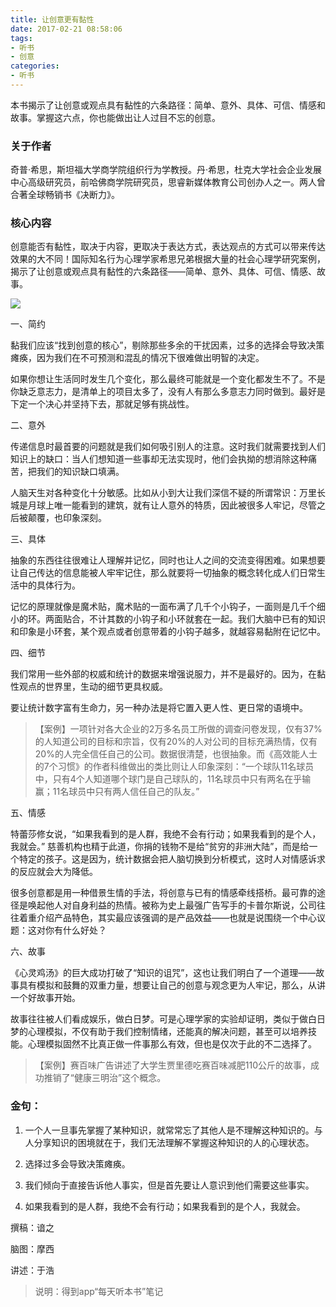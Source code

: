 ```yaml
---
title: 让创意更有黏性
date: 2017-02-21 08:58:06
tags:
- 听书
- 创意
categories:
- 听书
---
```


本书揭示了让创意或观点具有黏性的六条路径：简单、意外、具体、可信、情感和故事。掌握这六点，你也能做出让人过目不忘的创意。

<!-- more -->

### 关于作者

奇普·希思，斯坦福大学商学院组织行为学教授。丹·希思，杜克大学社会企业发展中心高级研究员，前哈佛商学院研究员，思睿新媒体教育公司创办人之一。两人曾合著全球畅销书《决断力》。

### 核心内容

创意能否有黏性，取决于内容，更取决于表达方式，表达观点的方式可以带来传达效果的大不同！国际知名行为心理学家希思兄弟根据大量的社会心理学研究案例，揭示了让创意或观点具有黏性的六条路径——简单、意外、具体、可信、情感、故事。

![](/images/让创意更有黏性.png)

一、简约

黏我们应该“找到创意的核心”，剔除那些多余的干扰因素，过多的选择会导致决策瘫痪，因为我们在不可预测和混乱的情况下很难做出明智的决定。

如果你想让生活同时发生几个变化，那么最终可能就是一个变化都发生不了。不是你缺乏意志力，是清单上的项目太多了，没有人有那么多意志力同时做到。最好是下定一个决心并坚持下去，那就足够有挑战性。

二、意外

传递信息时最首要的问题就是我们如何吸引别人的注意。这时我们就需要找到人们知识上的缺口：当人们想知道一些事却无法实现时，他们会执拗的想消除这种痛苦，把我们的知识缺口填满。

人脑天生对各种变化十分敏感。比如从小到大让我们深信不疑的所谓常识：万里长城是月球上唯一能看到的建筑，就有让人意外的特质，因此被很多人牢记，尽管之后被颠覆，也印象深刻。

三、具体

抽象的东西往往很难让人理解并记忆，同时也让人之间的交流变得困难。如果想要让自己传达的信息能被人牢牢记住，那么就要将一切抽象的概念转化成人们日常生活中的具体行为。

记忆的原理就像是魔术贴，魔术贴的一面布满了几千个小钩子，一面则是几千个细小的环。两面贴合，不计其数的小钩子和小环就套在一起。我们大脑中已有的知识和印象是小环套，某个观点或者创意带着的小钩子越多，就越容易黏附在记忆中。

四、细节

我们常用一些外部的权威和统计的数据来增强说服力，并不是最好的。因为，在黏性观点的世界里，生动的细节更具权威。

要让统计数字富有生命力，另一种办法是将它置入更人性、更日常的语境中。

>【案例】一项针对各大企业的2万多名员工所做的调查问卷发现，仅有37%的人知道公司的目标和宗旨，仅有20%的人对公司的目标充满热情，仅有20%的人完全信任自己的公司。数据很清楚，也很抽象。而《高效能人士的7个习惯》的作者科维做出的类比则让人印象深刻：“一个球队11名球员中，只有4个人知道哪个球门是自己球队的，11名球员中只有两名在乎输赢；11名球员中只有两人信任自己的队友。”

五、情感

特蕾莎修女说，“如果我看到的是人群，我绝不会有行动；如果我看到的是个人，我就会。” 慈善机构也精于此道，你捐的钱物不是给“贫穷的非洲大陆”，而是给一个特定的孩子。这是因为，统计数据会把人脑切换到分析模式，这时人对情感诉求的反应就会大为降低。

很多创意都是用一种借景生情的手法，将创意与已有的情感牵线搭桥。最可靠的途径是唤起他人对自身利益的热情。被称为史上最强广告写手的卡普尔斯说，公司往往着重介绍产品特色，其实最应该强调的是产品效益——也就是说围绕一个中心议题：这对你有什么好处？

六、故事

《心灵鸡汤》的巨大成功打破了“知识的诅咒”，这也让我们明白了一个道理——故事具有模拟和鼓舞的双重力量，想要让自己的创意与观念更为人牢记，那么，从讲一个好故事开始。

故事往往被人们看成娱乐，做白日梦。可是心理学家的实验却证明，类似于做白日梦的心理模拟，不仅有助于我们控制情绪，还能真的解决问题，甚至可以培养技能。心理模拟固然不比真正做一件事那么有效，但也是仅次于此的不二选择了。

>【案例】赛百味广告讲述了大学生贾里德吃赛百味减肥110公斤的故事，成功推销了“健康三明治”这个概念。

### 金句：

1. 一个人一旦事先掌握了某种知识，就常常忘了其他人是不理解这种知识的。与人分享知识的困境就在于，我们无法理解不掌握这种知识的人的心理状态。

2. 选择过多会导致决策瘫痪。

3. 我们倾向于直接告诉他人事实，但是首先要让人意识到他们需要这些事实。

4. 如果我看到的是人群，我绝不会有行动；如果我看到的是个人，我就会。

撰稿：谙之

脑图：摩西

讲述：于浩

> 说明：得到app“每天听本书”笔记